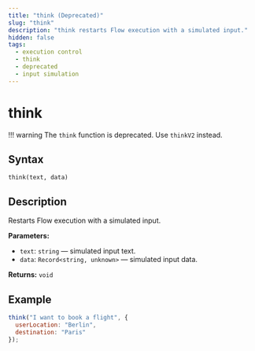 ```yaml
---
title: "think (Deprecated)"
slug: "think"
description: "think restarts Flow execution with a simulated input."
hidden: false
tags:
  - execution control
  - think
  - deprecated
  - input simulation
---
```


# think

!!! warning 
    The `think` function is deprecated. Use `thinkV2` instead.

## Syntax

`think(text, data)`

## Description

Restarts Flow execution with a simulated input.  

**Parameters:**

- `text`: `string` — simulated input text.
- `data`: `Record<string, unknown>` — simulated input data.

**Returns:** `void`

## Example

```js
think("I want to book a flight", {
  userLocation: "Berlin",
  destination: "Paris"
});
```